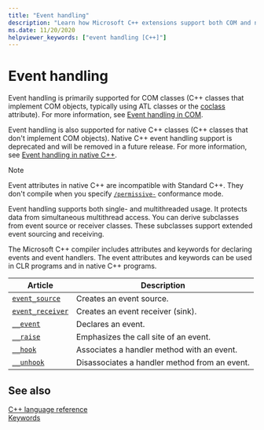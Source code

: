 ```yaml
---
title: "Event handling"
description: "Learn how Microsoft C++ extensions support both COM and native event handling."
ms.date: 11/20/2020
helpviewer_keywords: ["event handling [C++]"]
---
```

# Event handling

Event handling is primarily supported for COM classes (C++ classes that implement COM objects, typically using ATL classes or the [coclass](../windows/attributes/coclass.md) attribute). For more information, see [Event handling in COM](../cpp/event-handling-in-com.md).

Event handling is also supported for native C++ classes (C++ classes that don't implement COM objects). Native C++ event handling support is deprecated and will be removed in a future release. For more information, see [Event handling in native C++](../cpp/event-handling-in-native-cpp.md).

> [!NOTE]
> Event attributes in native C++ are incompatible with Standard C++. They don't compile when you specify [`/permissive-`](../build/reference/permissive-standards-conformance.md) conformance mode.

Event handling supports both single- and multithreaded usage. It protects data from simultaneous multithread access. You can derive subclasses from event source or receiver classes. These subclasses support extended event sourcing and receiving.

The Microsoft C++ compiler includes attributes and keywords for declaring events and event handlers. The event attributes and keywords can be used in CLR programs and in native C++ programs.

| Article | Description |
|--|--|
| [`event_source`](../windows/attributes/event-source.md) | Creates an event source. |
| [`event_receiver`](../windows/attributes/event-receiver.md) | Creates an event receiver (sink). |
| [`__event`](../cpp/event.md) | Declares an event. |
| [`__raise`](../cpp/raise.md) | Emphasizes the call site of an event. |
| [`__hook`](../cpp/hook.md) | Associates a handler method with an event. |
| [`__unhook`](../cpp/unhook.md) | Disassociates a handler method from an event. |

## See also

[C++ language reference](../cpp/cpp-language-reference.md)\
[Keywords](../cpp/keywords-cpp.md)
